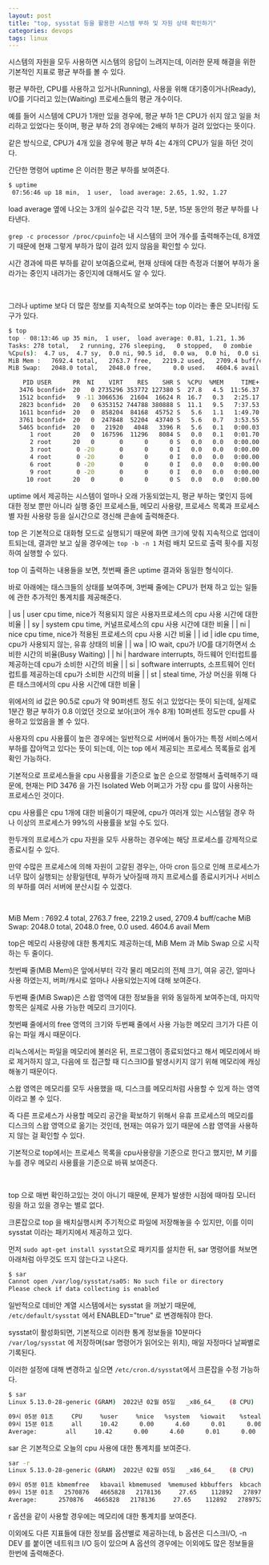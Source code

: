 ```yaml
---
layout: post
title: "top, sysstat 등을 활용한 시스템 부하 및 자원 상태 확인하기"
categories: devops
tags: linux
---
```


시스템의 자원을 모두 사용하면 시스템의 응답이 느려지는데, 이러한 문제 해결을 위한 기본적인 지표로 평균 부하를 볼 수 있다.

평균 부하란, CPU를 사용하고 있거나(Running), 사용을 위해 대기중이거나(Ready), I/O를 기다리고 있는(Waiting) 프로세스들의 평균 개수이다.

예를 들어 시스템에 CPU가 1개만 있을 경우에, 평균 부하 1은 CPU가 쉬지 않고 일을 처리하고 있었다는 뜻이며, 평균 부하 2의 경우에는 2배의 부하가 걸려 있었다는 뜻이다.

같은 방식으로, CPU가 4개 있을 경우에 평균 부하 4는 4개의 CPU가 일을 하던 것이다.

간단한 명령어 uptime 은 이러한 평균 부하를 보여준다.

```bash
$ uptime
 07:56:46 up 18 min,  1 user,  load average: 2.65, 1.92, 1.27
```

load average 옆에 나오는 3개의 실수값은 각각 1분, 5분, 15분 동안의 평균 부하를 나타낸다.

```grep -c processor /proc/cpuinfo```는 내 시스템의 코어 개수를 출력해주는데, 8개였기 때문에 현재 그렇게 부하가 많이 걸려 있지 않음을 확인할 수 있다.

시간 경과에 따른 부하를 같이 보여줌으로써, 현재 상태에 대한 측정과 더불어 부하가 올라가는 중인지 내려가는 중인지에 대해서도 알 수 있다.

<br>

그러나 uptime 보다 더 많은 정보를 지속적으로 보여주는 top 이라는 좋은 모니터링 도구가 있다.

```bash
$ top
top - 08:13:46 up 35 min,  1 user,  load average: 0.81, 1.21, 1.36
Tasks: 278 total,   2 running, 276 sleeping,   0 stopped,   0 zombie
%Cpu(s):  4.7 us,  4.7 sy,  0.0 ni, 90.5 id,  0.0 wa,  0.0 hi,  0.0 si,  0.0 st
MiB Mem :   7692.4 total,   2763.7 free,   2219.2 used,   2709.4 buff/cache
MiB Swap:   2048.0 total,   2048.0 free,      0.0 used.   4604.6 avail Mem 

    PID USER      PR  NI    VIRT    RES    SHR S  %CPU  %MEM     TIME+ COMMAND
   3476 bconfid+  20   0 2735296 353772 127380 S  27.8   4.5  11:56.37 Isolated Web Co
   1512 bconfid+   9 -11 3066536  21604  16624 R  16.7   0.3   2:25.17 pulseaudio
   2823 bconfid+  20   0 6353152 744788 380888 S  11.1   9.5   7:37.53 GeckoMain
   1611 bconfid+  20   0  858204  84168  45752 S   5.6   1.1   1:49.70 Xorg
   3761 bconfid+  20   0  247848  52204  43740 S   5.6   0.7   3:53.55 RDD Process
   5465 bconfid+  20   0   21920   4048   3396 R   5.6   0.1   0:00.03 top
      1 root      20   0  167596  11296   8084 S   0.0   0.1   0:01.70 systemd
      2 root      20   0       0      0      0 S   0.0   0.0   0:00.00 kthreadd
      3 root       0 -20       0      0      0 I   0.0   0.0   0:00.00 rcu_gp
      4 root       0 -20       0      0      0 I   0.0   0.0   0:00.00 rcu_par_gp
      6 root       0 -20       0      0      0 I   0.0   0.0   0:00.00 kworker/0:0H-events_highpri
      9 root       0 -20       0      0      0 I   0.0   0.0   0:00.00 mm_percpu_wq
     10 root      20   0       0      0      0 S   0.0   0.0   0:00.00 rcu_tasks_rude_
```

uptime 에서 제공하는 시스템이 얼마나 오래 가동되었는지, 평균 부하는 몇인지 등에 대한 정보 뿐만 아니라 실행 중인 프로세스들, 메모리 사용량, 프로세스 목록과 프로세스별 자원 사용량 등을 실시간으로 갱신해 콘솔에 출력해준다.

top 은 기본적으로 대화형 모드로 실행되기 때문에 화면 크기에 맞춰 지속적으로 업데이트되는데, 결과만 보고 싶을 경우에는 ```top -b -n 1``` 처럼 배치 모드로 출력 횟수를 지정하여 실행할 수 있다.

top 이 출력하는 내용들을 보면, 첫번째 줄은 uptime 결과와 동일한 형식이다.

바로 아래에는 태스크들의 상태를 보여주며, 3번째 줄에는 CPU가 현재 하고 있는 일들에 관한 추가적인 통계치를 제공해준다.

| us | user cpu time, nice가 적용되지 않은 사용자프로세스의 cpu 사용 시간에 대한 비율 |
| sy | system cpu time, 커널프로세스의 cpu 사용 시간에 대한 비율 |
| ni | nice cpu time, nice가 적용된 프로세스의 cpu 사용 시간 비율 |
| id | idle cpu time, cpu가 사용되지 않는, 유휴 상태의 비율 |
| wa | IO wait, cpu가 I/O를 대기하면서 소비한 시간의 비율(Busy Waiting) |
| hi | hardware interrupts, 하드웨어 인터럽트를 제공하는데 cpu가 소비한 시간의 비율 |
| si | software interrupts, 소프트웨어 인터럽트를 제공하는데 cpu가 소비한 시간의 비율 |
| st | steal time, 가상 머신을 위해 다른 태스크에서의 cpu 사용 시간에 대한 비율 |

위에서의 id 값은 90.5로 cpu가 약 90퍼센트 정도 쉬고 있었다는 뜻이 되는데, 실제로 1분간 평균 부하가 0.8 이었던 것으로 보아(코어 개수 8개) 10퍼센트 정도만 cpu를 사용하고 있었음을 볼 수 있다.

사용자의 cpu 사용률이 높은 경우에는 일반적으로 서버에서 돌아가는 특정 서비스에서 부하를 잡아먹고 있다는 뜻이 되는데, 이는 top 에서 제공되는 프로세스 목록들로 쉽게 확인 가능하다.

기본적으로 프로세스들을 cpu 사용률을 기준으로 높은 순으로 정렬해서 출력해주기 때문에, 현재는 PID 3476 을 가진 Isolated Web 어쩌고가 가장 cpu 를 많이 사용하는 프로세스인 것이다.

cpu 사용률은 cpu 1개에 대한 비율이기 때문에, cpu가 여러개 있는 시스템일 경우 하나 이상의 프로세스가 99%의 사용률을 보일 수도 있다.

한두개의 프로세스가 cpu 자원을 모두 사용하는 경우에는 해당 프로세스를 강제적으로 종료시킬 수 있다.

만약 수많은 프로세스에 의해 자원이 고갈된 경우는, 아마 cron 등으로 인해 프로세스가 너무 많이 실행되는 상황일텐데, 부하가 낮아질때 까지 프로세스를 종료시키거나 서비스의 부하를 여러 서버에 분산시킬 수 있겠다.

<br>

MiB Mem :   7692.4 total,   2763.7 free,   2219.2 used,   2709.4 buff/cache
MiB Swap:   2048.0 total,   2048.0 free,      0.0 used.   4604.6 avail Mem 

top은 메모리 사용량에 대한 통계치도 제공하는데, MiB Mem 과 Mib Swap 으로 시작하는 두 줄이다.

첫번째 줄(MiB Mem)은 앞에서부터 각각 물리 메모리의 전체 크기, 여유 공간, 얼마나 사용 하였는지, 버퍼/캐시로 얼마나 사용되었는지에 대해 보여준다.

두번째 줄(MiB Swap)은 스왑 영역에 대한 정보들을 위와 동일하게 보여주는데, 마지막 항목은 실제로 사용 가능한 메모리 크기이다.

첫번째 줄에서의 free 영역의 크기와 두번째 줄에서 사용 가능한 메모리 크기가 다른 이유는 파일 캐시 때문이다.

리눅스에서는 파일을 메모리에 불러온 뒤, 프로그램이 종료되었다고 해서 메모리에서 바로 제거하지 않고, 다음에 또 접근할 때 디스크IO를 발생시키지 않기 위해 메모리에 캐싱해놓기 때문이다.

스왑 영역은 메모리를 모두 사용했을 때, 디스크를 메모리처럼 사용할 수 있게 하는 영역이라고 볼 수 있다.

즉 다른 프로세스가 사용할 메모리 공간을 확보하기 위해서 유휴 프로세스의 메모리를 디스크의 스왑 영역으로 옮기는 것인데, 현재는 여유가 있기 때문에 스왑 영역을 사용하지 않는 걸 확인할 수 있다.

기본적으로 top에서는 프로세스 목록을 cpu사용량을 기준으로 한다고 했지만, M 키를 누를 경우 메모리 사용률을 기준으로 바꿔 보여준다.

<br>

top 으로 매번 확인하고있는 것이 아니기 때문에, 문제가 발생한 시점에 때마침 모니터링을 하고 있을 경우는 별로 없다.

크론잡으로 top 을 배치실행시켜 주기적으로 파일에 저장해놓을 수 있지만, 이를 이미 sysstat 이라는 패키지에서 제공하고 있다.

먼저 ```sudo apt-get install sysstat```으로 패키지를 설치한 뒤, sar 명령어를 쳐보면 아래처럼 아무것도 뜨지 않는다고 나온다.

```bash
$ sar
Cannot open /var/log/sysstat/sa05: No such file or directory
Please check if data collecting is enabled
```

일반적으로 데비안 계열 시스템에서는 sysstat 을 꺼놨기 때문에, ```/etc/default/sysstat``` 에서 ENABLED="true" 로 변경해줘야 한다.

sysstat이 활성화되면, 기본적으로 이러한 통계 정보들을 10분마다 ```/var/log/sysstat``` 에 저장하며(sar 명령어가 읽어오는 위치), 매일 자정마다 날짜별로 기록된다.

이러한 설정에 대해 변경하고 싶으면 ```/etc/cron.d/sysstat```에서 크론잡을 수정 가능하다.

```bash
$ sar
Linux 5.13.0-28-generic (GRAM) 	2022년 02월 05일 	_x86_64_	(8 CPU)

09시 05분 01초     CPU     %user     %nice   %system   %iowait    %steal     %idle
09시 15분 01초     all     10.42      0.00      4.60      0.01      0.00     84.97
Average:        all     10.42      0.00      4.60      0.01      0.00     84.97
```

sar 은 기본적으로 오늘의 cpu 사용에 대한 통계치를 보여준다.

```bash
sar -r
Linux 5.13.0-28-generic (GRAM) 	2022년 02월 05일 	_x86_64_	(8 CPU)

09시 05분 01초 kbmemfree   kbavail kbmemused  %memused kbbuffers  kbcached  kbcommit   %commit  kbactive   kbinact   kbdirty
09시 15분 01초   2570876   4665828   2178136     27.65    112892   2789752   8576068     85.98    906676   3451652         0
Average:      2570876   4665828   2178136     27.65    112892   2789752   8576068     85.98    906676   3451652         0
```

r 옵션을 같이 사용할 경우에는 메모리에 대한 통계치를 보여준다.

이외에도 다른 지표들에 대한 정보를 옵션별로 제공하는데, b 옵션은 디스크I/O, -n DEV 를 붙이면 네트워크 I/O 등이 있으며 A 옵션의 경우에는 이외에도 많은 정보들을 한번에 출력해준다.